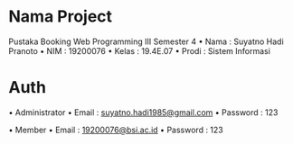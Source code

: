 # Nama Project

Pustaka Booking Web Programming III Semester 4
	•	Nama		: Suyatno Hadi Pranoto
	•	NIM		: 19200076
	•	Kelas		: 19.4E.07
	•	Prodi		: Sistem Informasi

# Auth

• Administrator
	• Email			: suyatno.hadi1985@gmail.com
	• Password		: 123
	
• Member
	• Email			: 19200076@bsi.ac.id
	• Password		: 123
